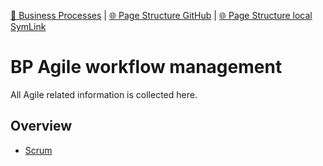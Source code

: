 [📁 Business Processes](../business-processes.md) | [🌐 Page Structure GitHub](/2cu.atlassian.net/wiki/spaces/CCU/pages/300000044/bp-agile-workflow-management.md) | [🌐 Page Structure local SymLink](./bp-agile-workflow-management.page.md)

# BP Agile workflow management

All Agile related information is collected here.

## Overview

- [Scrum](./bp-agile-workflow-management/scrum.md)
